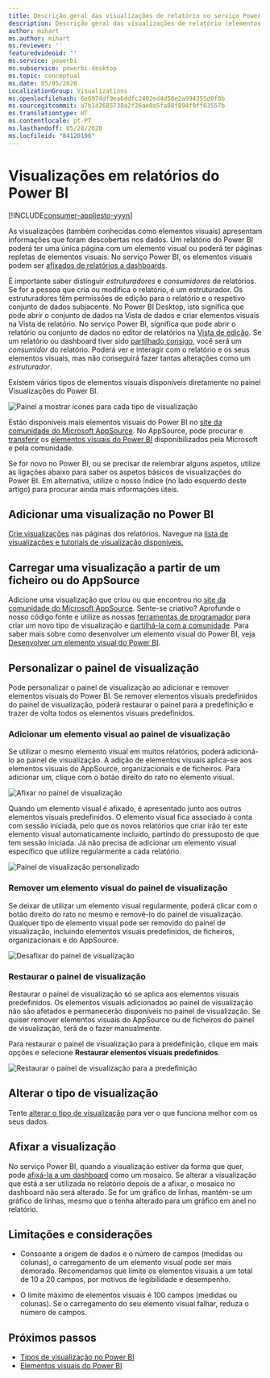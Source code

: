 ```yaml
---
title: Descrição geral das visualizações de relatório no serviço Power BI e no Desktop
description: Descrição geral das visualizações de relatório (elementos visuais) no Microsoft Power BI.
author: mihart
ms.author: mihart
ms.reviewer: ''
featuredvideoid: ''
ms.service: powerbi
ms.subservice: powerbi-desktop
ms.topic: conceptual
ms.date: 05/05/2020
LocalizationGroup: Visualizations
ms.openlocfilehash: 6e6974df9ea6ddfc2402ed4d58e2a994355d0f0b
ms.sourcegitcommit: a7b142685738a2f26ae0a5fa08f894f9ff03557b
ms.translationtype: HT
ms.contentlocale: pt-PT
ms.lasthandoff: 05/28/2020
ms.locfileid: "84120196"
---
```

# <a name="visualizations-in-power-bi-reports"></a>Visualizações em relatórios do Power BI

[!INCLUDE[consumer-appliesto-yyyn](../includes/consumer-appliesto-yyyn.md)]    

As visualizações (também conhecidas como elementos visuais) apresentam informações que foram descobertas nos dados. Um relatório do Power BI poderá ter uma única página com um elemento visual ou poderá ter páginas repletas de elementos visuais. No serviço Power BI, os elementos visuais podem ser [afixados de relatórios a dashboards](../create-reports/service-dashboard-pin-tile-from-report.md).

É importante saber distinguir *estruturadores* e *consumidores* de relatórios.  Se for a pessoa que cria ou modifica o relatório, é um estruturador.  Os estruturadores têm permissões de edição para o relatório e o respetivo conjunto de dados subjacente. No Power BI Desktop, isto significa que pode abrir o conjunto de dados na Vista de dados e criar elementos visuais na Vista de relatório. No serviço Power BI, significa que pode abrir o relatório ou conjunto de dados no editor de relatórios na [Vista de edição](../consumer/end-user-reading-view.md). Se um relatório ou dashboard tiver sido [partilhado consigo](../consumer/end-user-shared-with-me.md), você será um *consumidor* do relatório. Poderá ver e interagir com o relatório e os seus elementos visuais, mas não conseguirá fazer tantas alterações como um *estruturador*.

Existem vários tipos de elementos visuais disponíveis diretamente no painel Visualizações do Power BI.

![Painel a mostrar ícones para cada tipo de visualização](media/power-bi-report-visualizations/power-bi-icons.png)

Estão disponíveis mais elementos visuais do Power BI no [site da comunidade do Microsoft AppSource](https://appsource.microsoft.com). No AppSource, pode procurar e [transferir](https://appsource.microsoft.com/marketplace/apps?page=1&product=power-bi-visuals) os [elementos visuais do Power BI](../developer/visuals/custom-visual-develop-tutorial.md) disponibilizados pela Microsoft e pela comunidade.

Se for novo no Power BI, ou se precisar de relembrar alguns aspetos, utilize as ligações abaixo para saber os aspetos básicos de visualizações do Power BI.  Em alternativa, utilize o nosso Índice (no lado esquerdo deste artigo) para procurar ainda mais informações úteis.

## <a name="add-a-visualization-in-power-bi"></a>Adicionar uma visualização no Power BI

[Crie visualizações](power-bi-report-add-visualizations-i.md) nas páginas dos relatórios. Navegue na [lista de visualizações e tutoriais de visualização disponíveis.](power-bi-visualization-types-for-reports-and-q-and-a.md) 

## <a name="upload-a-visualization-from-a-file-or-from-appsource"></a>Carregar uma visualização a partir de um ficheiro ou do AppSource

Adicione uma visualização que criou ou que encontrou no [site da comunidade do Microsoft AppSource](https://appsource.microsoft.com/marketplace/apps?product=power-bi-visuals). Sente-se criativo? Aprofunde o nosso código fonte e utilize as nossas [ferramentas de programador](../developer/visuals/custom-visual-develop-tutorial.md) para criar um novo tipo de visualização e [partilhá-la com a comunidade](../developer/visuals/office-store.md). Para saber mais sobre como desenvolver um elemento visual do Power BI, veja [Desenvolver um elemento visual do Power BI](../developer/visuals/custom-visual-develop-tutorial.md).

## <a name="personalize-your-visualization-pane"></a>Personalizar o painel de visualização

Pode personalizar o painel de visualização ao adicionar e remover elementos visuais do Power BI. Se remover elementos visuais predefinidos do painel de visualização, poderá restaurar o painel para a predefinição e trazer de volta todos os elementos visuais predefinidos.

### <a name="add-a-visual-to-the-visualization-pane"></a>Adicionar um elemento visual ao painel de visualização

Se utilizar o mesmo elemento visual em muitos relatórios, poderá adicioná-lo ao painel de visualização. A adição de elementos visuais aplica-se aos elementos visuais do AppSource, organizacionais e de ficheiros. Para adicionar um, clique com o botão direito do rato no elemento visual.

![Afixar no painel de visualização](media/power-bi-report-visualizations/power-bi-pin-custom-visual-option.png)

Quando um elemento visual é afixado, é apresentado junto aos outros elementos visuais predefinidos. O elemento visual fica associado à conta com sessão iniciada, pelo que os novos relatórios que criar irão ter este elemento visual automaticamente incluído, partindo do pressuposto de que tem sessão iniciada. Já não precisa de adicionar um elemento visual específico que utilize regularmente a cada relatório.

![Painel de visualização personalizado](media/power-bi-report-visualizations/power-bi-personalized-visualization-pane.png)

### <a name="remove-a-visual-from-the-visualization-pane"></a>Remover um elemento visual do painel de visualização

Se deixar de utilizar um elemento visual regularmente, poderá clicar com o botão direito do rato no mesmo e removê-lo do painel de visualização. Qualquer tipo de elemento visual pode ser removido do painel de visualização, incluindo elementos visuais predefinidos, de ficheiros, organizacionais e do AppSource.

![Desafixar do painel de visualização](media/power-bi-report-visualizations/unpin-visual.png)

### <a name="restore-the-visualization-pane"></a>Restaurar o painel de visualização

Restaurar o painel de visualização só se aplica aos elementos visuais predefinidos. Os elementos visuais adicionados ao painel de visualização não são afetados e permanecerão disponíveis no painel de visualização. Se quiser remover elementos visuais do AppSource ou de ficheiros do painel de visualização, terá de o fazer manualmente.

Para restaurar o painel de visualização para a predefinição, clique em mais opções e selecione **Restaurar elementos visuais predefinidos**.

![Restaurar o painel de visualização para a predefinição](media/power-bi-report-visualizations/restore-default.png)

## <a name="change-the-visualization-type"></a>Alterar o tipo de visualização

Tente [alterar o tipo de visualização](power-bi-report-change-visualization-type.md) para ver o que funciona melhor com os seus dados.

## <a name="pin-the-visualization"></a>Afixar a visualização

No serviço Power BI, quando a visualização estiver da forma que quer, pode [afixá-la a um dashboard](../create-reports/service-dashboard-pin-tile-from-report.md) como um mosaico. Se alterar a visualização que está a ser utilizada no relatório depois de a afixar, o mosaico no dashboard não será alterado. Se for um gráfico de linhas, mantém-se um gráfico de linhas, mesmo que o tenha alterado para um gráfico em anel no relatório.

## <a name="limitations-and-considerations"></a>Limitações e considerações
- Consoante a origem de dados e o número de campos (medidas ou colunas), o carregamento de um elemento visual pode ser mais demorado.  Recomendamos que limite os elementos visuais a um total de 10 a 20 campos, por motivos de legibilidade e desempenho. 

- O limite máximo de elementos visuais é 100 campos (medidas ou colunas). Se o carregamento do seu elemento visual falhar, reduza o número de campos.

## <a name="next-steps"></a>Próximos passos

* [Tipos de visualização no Power BI](power-bi-visualization-types-for-reports-and-q-and-a.md)
* [Elementos visuais do Power BI](../developer/visuals/power-bi-custom-visuals.md)
